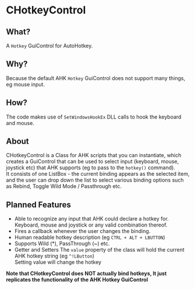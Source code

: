# CHotkeyControl

## What?
A `Hotkey` GuiControl for AutoHotkey.

## Why?
Because the default AHK `Hotkey` GuiControl does not support many things, eg mouse input.

## How?
The code makes use of `SetWindowsHookEx` DLL calls to hook the keyboard and mouse.

## About
CHotkeyControl is a Class for AHK scripts that you can instantiate, which creates a GuiControl that can be used to select input (keyboard, mouse, joystick etc) that AHK supports (eg to pass to the `hotkey()` command).  
It consists of one ListBox - the current binding appears as the selected item, and the user can drop down the list to select various binding options such as Rebind, Toggle Wild Mode / Passthrough etc.

## Planned Features
* Able to recognize any input that AHK could declare a hotkey for.
Keyboard, mouse and joystick or any valid combination thereof.
* Fires a callback whenever the user changes the binding.
* Human readable hotkey description (eg `CTRL + ALT + LBUTTON`)
* Supports Wild (*), PassThrough (~) etc.
* Getter and Setters
The `value` property of the class will hold the current AHK hotkey string (eg `^!LButton`)  
Setting value will change the hotkey

**Note that CHotkeyControl does NOT actually bind hotkeys, It just replicates the functionality of the AHK Hotkey GuiControl**
